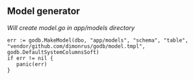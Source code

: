 ## Model generator
*Will create model.go in app/models directory*
```
err := godb.MakeModel(dbo, "app/models", "schema", "table", "vendor/github.com/dimonrus/godb/model.tmpl", godb.DefaultSystemColumnsSoft)
if err != nil {
   panic(err)
}
```